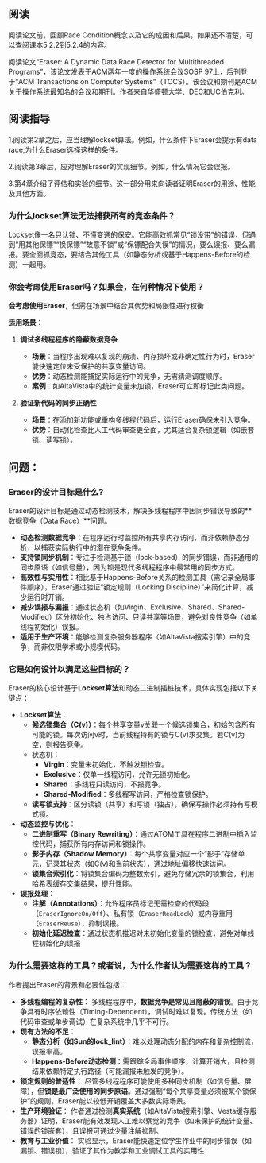 ## **阅读**

阅读论文前，回顾Race Condition概念以及它的成因和后果，如果还不清楚，可以查阅课本5.2.2到5.2.4的内容。

阅读论文“Eraser: A Dynamic Data Race Detector for Multithreaded Programs”，该论文发表于ACM两年一度的操作系统会议SOSP 97上，后刊登于“ACM Transactions on Computer Systems”（TOCS）。该会议和期刊是ACM关于操作系统最知名的会议和期刊。作者来自华盛顿大学、DEC和UC伯克利。

## 阅读指导

1.阅读第2章之后，应当理解lockset算法。例如，什么条件下Eraser会提示有data race,为什么Eraser选择这样的条件。

2.阅读第3章后，应对理解Eraser的实现细节。例如，什么情况它会误报。

3.第4章介绍了评估和实验的细节。这一部分用来向读者证明Eraser的用途、性能及其他方面。

### 为什么lockset算法无法捕获所有的竞态条件？

Lockset像一名只认锁、不懂变通的保安。它能高效抓常见“锁没带”的错误，但遇到“用其他保镖”“换保镖”“故意不锁”或“保镖配合失误”的情况，要么误报、要么漏报。要全面抓竞态，要结合其他工具（如静态分析或基于Happens-Before的检测）一起用。



### 你会考虑使用Eraser吗？如果会，在何种情况下使用？

**会考虑使用Eraser**，但需在场景中结合其优势和局限性进行权衡

**适用场景：**

1. **调试多线程程序的隐蔽数据竞争**

   - **场景**：当程序出现难以复现的崩溃、内存损坏或非确定性行为时，Eraser能快速定位未受保护的共享变量访问。
   - **优势**：动态检测能捕捉实际运行中的竞争，无需猜测调度顺序。
   - **案例**：如AltaVista中的统计变量未加锁，Eraser可立即标记此类问题。

2. **验证新代码的同步正确性**

   - **场景**：在添加新功能或重构多线程代码后，运行Eraser确保未引入竞争。
   - **优势**：自动化检查比人工代码审查更全面，尤其适合复杂锁逻辑（如嵌套锁、读写锁）。

   

## **问题**：

### Eraser的设计目标是什么?

Eraser的设计目标是通过动态检测技术，解决多线程程序中因同步错误导致的**数据竞争（Data Race）**问题。

- **动态检测数据竞争**：在程序运行时监控所有共享内存访问，而非依赖静态分析，以捕获实际执行中的潜在竞争条件。
- **支持锁同步机制**：专注于检测基于锁（lock-based）的同步错误，而非通用的同步原语（如信号量），因为锁是现代多线程程序中最常用的同步方式。
- **高效性与实用性**：相比基于Happens-Before关系的检测工具（需记录全局事件顺序），Eraser通过验证“锁定规则（Locking Discipline）”来简化计算，减少运行时开销。
- **减少误报与漏报**：通过状态机（如Virgin、Exclusive、Shared、Shared-Modified）区分初始化、独占访问、只读共享等场景，避免对良性竞争（如单线程初始化）误报。
- **适用于生产环境**：能够检测复杂服务器程序（如AltaVista搜索引擎）中的竞争，而非仅限学术或小规模代码。

### 它是如何设计以满足这些目标的？

Eraser的核心设计基于**Lockset算法**和动态二进制插桩技术，具体实现包括以下关键点：

- **Lockset算法**：
  - **候选锁集合（C(v)）**：每个共享变量v关联一个候选锁集合，初始包含所有可能的锁。每次访问v时，当前线程持有的锁与C(v)求交集。若C(v)为空，则报告竞争。
  - 状态机：
    - **Virgin**：变量未初始化，不触发锁检查。
    - **Exclusive**：仅单一线程访问，允许无锁初始化。
    - **Shared**：多线程只读访问，不报竞争。
    - **Shared-Modified**：多线程写访问，严格检查锁保护。
  - **读写锁支持**：区分读锁（共享）和写锁（独占），确保写操作必须持有写模式锁。
- **动态监控与优化**：
  - **二进制重写（Binary Rewriting）**：通过ATOM工具在程序二进制中插入监控代码，捕获所有内存访问和锁操作。
  - **影子内存（Shadow Memory）**：每个共享变量对应一个“影子”存储单元，记录其状态（如C(v)和当前状态），通过地址偏移快速访问。
  - **锁集合索引化**：将锁集合编码为整数索引，避免存储冗余的锁集合，利用哈希表缓存交集结果，提升性能。
- **误报处理**：
  - **注解（Annotations）**：允许程序员标记无需检查的代码段（`EraserIgnoreOn/Off`）、私有锁（`EraserReadLock`）或内存重用（`EraserReuse`），抑制误报。
  - **初始化延迟检查**：通过状态机推迟对未初始化变量的锁检查，避免对单线程初始化的误报



### 为什么需要这样的工具？或者说，为什么作者认为需要这样的工具？

作者提出Eraser的背景和必要性包括：

- **多线程编程的复杂性**：
  多线程程序中，​**​数据竞争是常见且隐蔽的错误​**​。由于竞争具有时序依赖性（Timing-Dependent），调试时难以复现。传统方法（如代码审查或单步调试）在复杂系统中几乎不可行。
- **现有方法的不足**：
  - **静态分析（如Sun的lock_lint）**：难以处理动态分配的内存和复杂控制流，误报率高。
  - **Happens-Before动态检测**：需跟踪全局事件顺序，计算开销大，且检测结果依赖特定执行路径（可能漏报未触发的竞争）。
- **锁定规则的普适性**：
  尽管多线程程序可能使用多种同步机制（如信号量、屏障），但​**​锁是最广泛使用的同步原语​**​。通过强制“每个共享变量必须被某个锁保护”的规则，Eraser能以较低开销覆盖大多数实际场景。
- **生产环境验证**：
  作者通过检测​**​真实系统​**​（如AltaVista搜索引擎、Vesta缓存服务器）证明，Eraser能有效发现人工难以察觉的竞争（如未保护的统计变量、错误的锁嵌套），且误报可通过少量注解抑制。
- **教育与工业价值**：
  实验显示，Eraser能快速定位学生作业中的同步错误（如漏锁、错误锁），验证了其作为教学和工业调试工具的实用性

